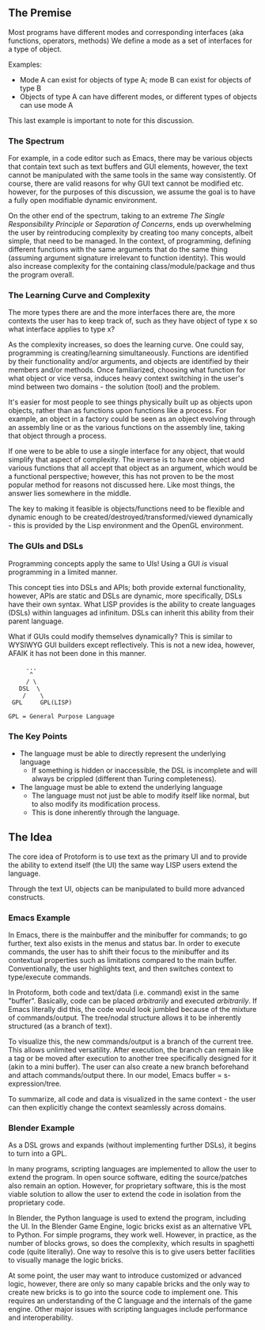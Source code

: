 ## The Premise

Most programs have different modes and corresponding interfaces (aka functions, operators, methods)
We define a mode as a set of interfaces for a type of object.

Examples:
* Mode A can exist for objects of type A; mode B can exist for objects of type B
* Objects of type A can have different modes, or different types of objects can use mode A
  
This last example is important to note for this discussion.

### The Spectrum

For example, in a code editor such as Emacs, there may be various objects that 
contain text such as text buffers and GUI elements, however, the text cannot be 
manipulated with the same tools in the same way consistently. Of course, there 
are valid reasons for why GUI text cannot be modified etc. however, for the 
purposes of this discussion, we assume the goal is to have a fully open 
modifiable dynamic environment.

On the other end of the spectrum, taking to an extreme 
*The Single Responsibility Principle* or *Separation of Concerns*, ends up 
overwhelming the user by reintroducing complexity by creating too many concepts,
albeit simple, that need to be managed. In the context, of programming, defining
different functions with the same arguments that do the same thing (assuming
argument signature irrelevant to function identity). This would also increase
complexity for the containing class/module/package and thus the program overall.

### The Learning Curve and Complexity

The more types there are and the more interfaces there are, the more contexts the
user has to keep track of, such as they have object of type x so what interface
applies to type x?

As the complexity increases, so does the learning curve. One could say, 
programming is creating/learning simultaneously. Functions are identified by 
their functionality and/or arguments, and objects are identified by their 
members and/or methods. Once familiarized, choosing what function for what
object or vice versa, induces heavy context switching in the user's mind 
between two domains - the solution (tool) and the problem.

It's easier for most people to see things physically built up as objects upon
objects, rather than as functions upon functions like a process. For example, an
object in a factory could be seen as an object evolving through an assembly line
or as the various functions on the assembly line, taking that object through a 
process.

If one were to be able to use a single interface for any object, that would
simplify that aspect of complexity. The inverse is to have one object and
various functions that all accept that object as an argument, which would be a
functional perspective; however, this has not proven to be the most popular 
method for reasons not discussed here. Like most things, the answer lies 
somewhere in the middle. 

The key to making it feasible is objects/functions need to be flexible and 
dynamic enough to be created/destroyed/transformed/viewed dynamically - this is 
provided by the Lisp environment and the OpenGL environment.

### The GUIs and DSLs

Programming concepts apply the same to UIs! Using a GUI *is* visual programming
in a limited manner.

This concept ties into DSLs and APIs; both provide external functionality, however,
APIs are static and DSLs are dynamic, more specifically, DSLs have their own syntax.
What LISP provides is the ability to create languages (DSLs) within languages
ad infinitum. DSLs can inherit this ability from their parent language.

What if GUIs could modify themselves dynamically? This is similar to WYSIWYG GUI builders
except reflectively. This is not a new idea, however, AFAIK it has not been done in this
manner.

```
	 ...
	  ^
     / \
   DSL  \
	/    \
 GPL     GPL(LISP)

GPL = General Purpose Language
```

### The Key Points

* The language must be able to directly represent the underlying language
	* If something is hidden or inaccessible, the DSL is incomplete and will 
	  always be crippled (different than Turing completeness).
* The language must be able to extend the underlying language
	* The language must not just be able to modify itself like normal, but to
	  also modify its modification process.
	* This is done inherently through the language.
	   
## The Idea

The core idea of Protoform is to use text as the primary UI and to provide the
ability to extend itself (the UI) the same way LISP users extend the language.

Through the text UI, objects can be manipulated to build more advanced constructs.

### Emacs Example

In Emacs, there is the mainbuffer and the minibuffer for commands; to go further,
text also exists in the menus and status bar. In order to execute commands, the 
user has to shift their focus to the minibuffer and its contextual properties 
such as limitations compared to the main buffer. Conventionally, the user 
highlights text, and then switches context to type/execute commands. 

In Protoform, both code and text/data (i.e. command) exist in the same "buffer".
Basically, code can be placed *arbitrarily* and executed *arbitrarily*. If Emacs
literally did this, the code would look jumbled because of the mixture of
commands/output. The tree/nodal structure allows it to be inherently structured
(as a branch of text).

To visualize this, the new commands/output is a branch of the current tree.
This allows unlimited versatility. After execution, the branch can remain like 
a tag or be moved after execution to another tree specifically designed for it
(akin to a mini buffer). The user can also create a new branch beforehand and 
attach commands/output there. In our model, Emacs buffer = s-expression/tree.

To summarize, all code and data is visualized in the same context - the user can
then explicitly change the context seamlessly across domains.

### Blender Example

As a DSL grows and expands (without implementing further DSLs), it begins to 
turn into a GPL.

In many programs, scripting languages are implemented to allow the user to extend
the program. In open source software, editing the source/patches also remain an
option. However, for proprietary software, this is the most viable solution to 
allow the user to extend the code in isolation from the proprietary code.

In Blender, the Python language is used to extend the program, including the UI.
In the Blender Game Engine, logic bricks exist as an alternative VPL to Python.
For simple programs, they work well. However, in practice, as the number of 
blocks grows, so does the complexity, which results in spaghetti code (quite 
literally). One way to resolve this is to give users better facilities to 
visually manage the logic bricks. 

At some point, the user may want to introduce customized or advanced logic, 
however, there are only so many capable bricks and the only way to create new 
bricks is to go into the source code to implement one. This requires an
understanding of the C language and the internals of the game engine. Other 
major issues with scripting languages include performance and interoperability.